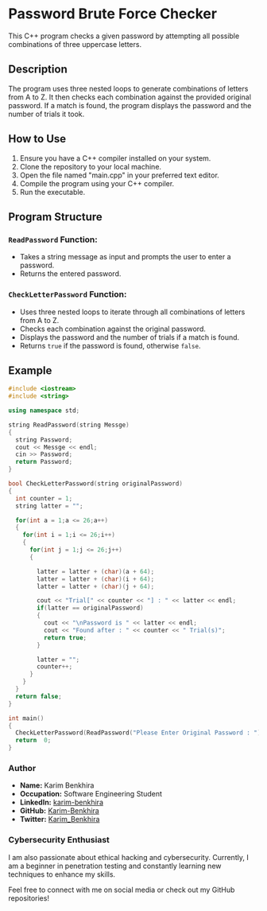# Password Brute Force Checker

This C++ program checks a given password by attempting all possible combinations of three uppercase letters.

## Description

The program uses three nested loops to generate combinations of letters from A to Z. It then checks each combination against the provided original password. If a match is found, the program displays the password and the number of trials it took.

## How to Use

1. Ensure you have a C++ compiler installed on your system.
2. Clone the repository to your local machine.
3. Open the file named "main.cpp" in your preferred text editor.
4. Compile the program using your C++ compiler.
5. Run the executable.

## Program Structure

### `ReadPassword` Function:

- Takes a string message as input and prompts the user to enter a password.
- Returns the entered password.

### `CheckLetterPassword` Function:

- Uses three nested loops to iterate through all combinations of letters from A to Z.
- Checks each combination against the original password.
- Displays the password and the number of trials if a match is found.
- Returns `true` if the password is found, otherwise `false`.


## Example

```cpp
#include <iostream>
#include <string>

using namespace std;

string ReadPassword(string Messge)
{
  string Password;
  cout << Messge << endl;
  cin >> Password;
  return Password;
}

bool CheckLetterPassword(string originalPassword)
{
  int counter = 1;
  string latter = "";

  for(int a = 1;a <= 26;a++)
  {
    for(int i = 1;i <= 26;i++)
    {
      for(int j = 1;j <= 26;j++)
      {

        latter = latter + (char)(a + 64);
        latter = latter + (char)(i + 64);
        latter = latter + (char)(j + 64);

        cout << "Trial[" << counter << "] : " << latter << endl;
        if(latter == originalPassword)
        {
          cout << "\nPassword is " << latter << endl;
          cout << "Found after : " << counter << " Trial(s)";
          return true;
        }

        latter = "";
        counter++;
      }
    }
  }
  return false;
}

int main()
{
  CheckLetterPassword(ReadPassword("Please Enter Original Password : "));
  return  0;
}

```
### Author

- **Name:** Karim Benkhira
- **Occupation:** Software Engineering Student
- **LinkedIn:** [karim-benkhira](https://linkedin.com/in/karim-benkhira-206597224)
- **GitHub:** [Karim-Benkhira](https://github.com/Karim-Benkhira)
- **Twitter:** [Karim_Benkhira](https://twitter.com/Karim_Benkhira)

### Cybersecurity Enthusiast

I am also passionate about ethical hacking and cybersecurity. Currently, I am a beginner in penetration testing and constantly learning new techniques to enhance my skills.

Feel free to connect with me on social media or check out my GitHub repositories!
